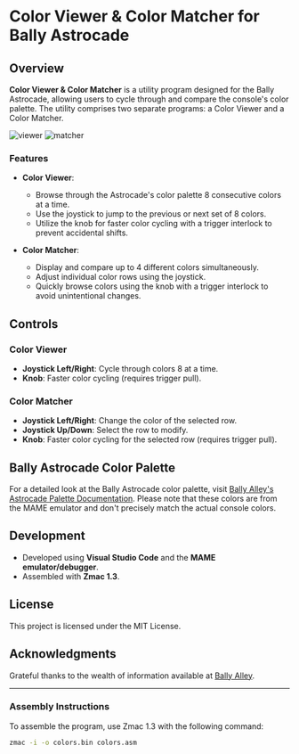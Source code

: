 # Color Viewer & Color Matcher for Bally Astrocade

## Overview

**Color Viewer & Color Matcher** is a utility program designed for the Bally Astrocade, allowing users to cycle through and compare the console's color palette. The utility comprises two separate programs: a Color Viewer and a Color Matcher.

![viewer](https://github.com/user-attachments/assets/f879bd83-68b0-44c4-871c-2957f7944436)
![matcher](https://github.com/user-attachments/assets/297ee50b-6536-4556-8915-7957c622f3b1)


### Features

- **Color Viewer**: 
  - Browse through the Astrocade's color palette 8 consecutive colors at a time.
  - Use the joystick to jump to the previous or next set of 8 colors.
  - Utilize the knob for faster color cycling with a trigger interlock to prevent accidental shifts.

- **Color Matcher**: 
  - Display and compare up to 4 different colors simultaneously.
  - Adjust individual color rows using the joystick.
  - Quickly browse colors using the knob with a trigger interlock to avoid unintentional changes.

## Controls

### Color Viewer

- **Joystick Left/Right**: Cycle through colors 8 at a time.
- **Knob**: Faster color cycling (requires trigger pull).

### Color Matcher

- **Joystick Left/Right**: Change the color of the selected row.
- **Joystick Up/Down**: Select the row to modify.
- **Knob**: Faster color cycling for the selected row (requires trigger pull).

## Bally Astrocade Color Palette

For a detailed look at the Bally Astrocade color palette, visit [Bally Alley's Astrocade Palette Documentation](https://ballyalley.com/ml/ml_docs/astrocade_palette.html).  Please note that these colors are from the MAME emulator and don't precisely match the actual console colors.

## Development

- Developed using **Visual Studio Code** and the **MAME emulator/debugger**.
- Assembled with **Zmac 1.3**.

## License

This project is licensed under the MIT License.

## Acknowledgments

Grateful thanks to the wealth of information available at [Bally Alley](https://ballyalley.com/ml/ml_homebrew/ml_homebrew.html).

---

### Assembly Instructions

To assemble the program, use Zmac 1.3 with the following command:

```bash
zmac -i -o colors.bin colors.asm
